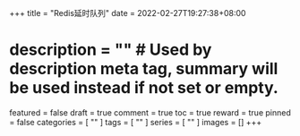 +++
title = "Redis延时队列"
date = 2022-02-27T19:27:38+08:00
# description = "" # Used by description meta tag, summary will be used instead if not set or empty.
featured = false
draft = true
comment = true
toc = true
reward = true
pinned = false
categories = [
  ""
]
tags = [
  ""
]
series = [
  ""
]
images = []
+++

<!--more-->
